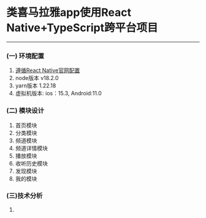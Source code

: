 # 类喜马拉雅app使用React Native+TypeScript跨平台项目
---
### (一) 环境配置 
1. [遵循React Native官网配置](https://www.react-native.cn/docs/environment-setup)
2. node版本 v18.2.0
3. yarn版本 1.22.18
4. 虚拟机版本: ios：15.3, Android:11.0
### (二) 模块设计
1. 首页模块
2. 分类模块
3. 频道模块
4. 频道详情模块
5. 播放模块
6. 收听历史模块
7. 发现模块
8. 我的模块

### (三)技术分析
1. 
